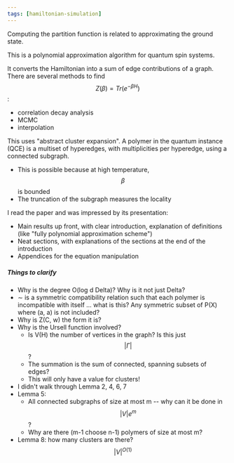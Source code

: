 ```yaml
---
tags: [hamiltonian-simulation]
---
```

Computing the partition function is related to approximating the ground state.

This is a polynomial approximation algorithm for quantum spin systems.

It converts the Hamiltonian into a sum of edge contributions of a graph. There are several methods to find $$Z(\beta) = Tr(e^{-\beta H})$$:

* correlation decay analysis
* MCMC
* interpolation

This uses "abstract cluster expansion". A polymer in the quantum instance (QCE) is a multiset of hyperedges, with multiplicities per hyperedge, using a connected subgraph.

* This is possible because at high temperature, $$\beta$$ is bounded
* The truncation of the subgraph measures the locality

I read the paper and was impressed by its presentation:

* Main results up front, with clear introduction, explanation of definitions (like "fully polynomial approximation scheme")
* Neat sections, with explanations of the sections at the end of the introduction
* Appendices for the equation manipulation

##### Things to clarify

* Why is the degree O(log d Delta)? Why is it not just Delta?
* ∼ is a symmetric compatibility relation such that each polymer is incompatible with itself ... what is this? Any symmetric subset of P(X) where (a, a) is not included?
* Why is Z(C, w) the form it is?
* Why is the Ursell function involved?
  * Is V(H) the number of vertices in the graph? Is this just $$\vert\Gamma\vert$$?
  * The summation is the sum of connected, spanning subsets of edges?
  * This will only have a value for clusters!
* I didn't walk through Lemma 2, 4, 6, 7
* Lemma 5:
  * All connected subgraphs of size at most m -- why can it be done in $$\vert V\vert e^m$$?
  * Why are there (m-1 choose n-1) polymers of size at most m?
* Lemma 8: how many clusters are there? $$\vert V\vert ^{O(1)}$$
